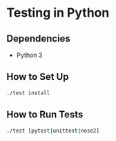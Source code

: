 # Testing in Python

## Dependencies

- Python 3

## How to Set Up

```bash
./test install
```

## How to Run Tests

```bash
./test [pytest|unittest|nose2]
```
